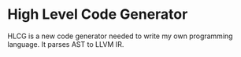 High Level Code Generator
====

HLCG is a new code generator needed to write my own programming language.
It parses AST to LLVM IR.
